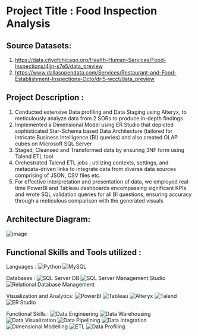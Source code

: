 # **Project Title : Food Inspection Analysis**

## **Source Datasets:**
1. https://data.cityofchicago.org/Health-Human-Services/Food-Inspections/4ijn-s7e5/data_preview
2. https://www.dallasopendata.com/Services/Restaurant-and-Food-Establishment-Inspections-Octo/dri5-wcct/data_preview

## **Project Description :**

1. Conducted extensive Data profiling and Data Staging using Alteryx, to meticulously analyze data from 2 SORs to produce in-depth findings
2. Implemented a Dimensional Model using ER Studio that depicted sophisticated Star-Schema based Data Architecture (tailored for intricate Business Intelligence (BI) queries) and also created OLAP cubes on Microsoft SQL Server
3. Staged, Cleansed and Transformed data by ensuring 3NF form using Talend ETL tool
4. Orchestrated Talend ETL jobs ; utilizing contexts, settings, and metadata-driven links to integrate data from diverse data sources comprising of JSON, CSV files etc.
5. For effective interpretation and presentation of data, we employed real-time PowerBI and Tableau dashboards encompassing significant KPIs and wrote SQL validation queries for all BI questions, ensuring accuracy through a meticulous comparison with the generated visuals

## **Architecture Diagram**:

![image](https://github.com/user-attachments/assets/70b4167d-dd16-41b3-8b7c-9ffe6f6ccd38)


## **Functional Skills and Tools utilized :**

Languages : ![Python](https://img.shields.io/badge/Python-blue?style=for-the-badge) ![MySQL](https://img.shields.io/badge/MySQL-orange?style=for-the-badge)


Databases : ![SQL Server DB](https://img.shields.io/badge/SQL%20Server%20DB-red?style=for-the-badge) ![SQL Server Management Studio](https://img.shields.io/badge/SQL%20Server%20Management%20Studio-orange?style=for-the-badge) ![Relational Database Management](https://img.shields.io/badge/Relational%20Database%20Management-green?style=for-the-badge)


Visualization and Analytics: ![PowerBI](https://img.shields.io/badge/PowerBI-yellow?style=for-the-badge) ![Tableau](https://img.shields.io/badge/Tableau-blue?style=for-the-badge) ![Alteryx](https://img.shields.io/badge/Alteryx-teal?style=for-the-badge) ![Talend](https://img.shields.io/badge/Talend-orange?style=for-the-badge) ![ER Studio](https://img.shields.io/badge/ER%20Studio-purple?style=for-the-badge)


Functional Skills : ![Data Engineering](https://img.shields.io/badge/Data%20Engineering-blue?style=for-the-badge) ![Data Warehousing](https://img.shields.io/badge/Data%20Warehousing-purple?style=for-the-badge) ![Data Visualization](https://img.shields.io/badge/Data%20Visualization-orange?style=for-the-badge) ![Data Pipelining](https://img.shields.io/badge/Data%20Pipelining-teal?style=for-the-badge) ![Data Integration](https://img.shields.io/badge/Data%20Integration-green?style=for-the-badge) ![Dimensional Modelling](https://img.shields.io/badge/Dimensional%20Modelling-red?style=for-the-badge) ![ETL](https://img.shields.io/badge/ETL-yellow?style=for-the-badge) ![Data Profiling](https://img.shields.io/badge/Data%20Profiling-pink?style=for-the-badge)

